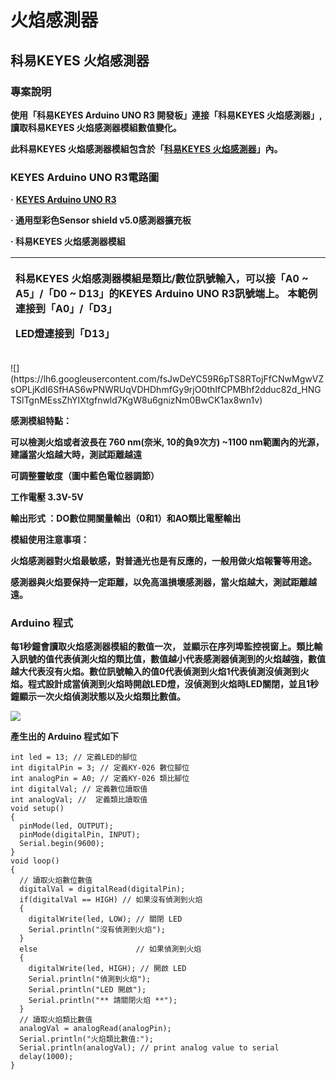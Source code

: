 # 火焰感測器



## **科易KEYES 火焰感測器**

### **專案說明**

**使用「科易KEYES Arduino UNO R3 開發板」連接「科易KEYES 火焰感測器」,讀取科易KEYES 火焰感測器模組數值變化。**

**此科易KEYES 火焰感測器模組包含於「**[**科易KEYES 火焰感測器**](https://www.robotkingdom.com.tw/product/keyes-flamesensor/)**」內。**

### **KEYES Arduino UNO R3電路圖**

**·**       [ **KEYES Arduino UNO R3**](https://www.robotkingdom.com.tw/product/keyes-uno-r3/)

**·        通用型彩色Sensor shield v5.0感測器擴充板**

**·        科易KEYES 火焰感測器模組**

<table>
  <thead>
    <tr>
      <th style="text-align:left">
        <p><b>&#x79D1;&#x6613;KEYES &#x706B;&#x7130;&#x611F;&#x6E2C;&#x5668;&#x6A21;&#x7D44;&#x662F;&#x985E;&#x6BD4;/&#x6578;&#x4F4D;&#x8A0A;&#x865F;&#x8F38;&#x5165;&#xFF0C;&#x53EF;&#x4EE5;&#x63A5;&#x300C;A0 ~ A5&#x300D;/&#x300C;D0 ~ D13&#x300D;&#x7684;KEYES Arduino UNO R3&#x8A0A;&#x865F;&#x7AEF;&#x4E0A;&#x3002; &#x672C;&#x7BC4;&#x4F8B;&#x9023;&#x63A5;&#x5230;&#x300C;A0&#x300D;/&#x300C;D3&#x300D;</b>
        </p>
        <p><b>LED&#x71C8;&#x9023;&#x63A5;&#x5230;&#x300C;D13&#x300D;</b>
        </p>
      </th>
    </tr>
  </thead>
  <tbody></tbody>
</table>![](https://lh6.googleusercontent.com/fsJwDeYC59R6pTS8RTojFfCNwMgwVZsOPLjKdI6SfHAS6wPNWRUqVDHDhmfGy9rjO0thIfCPMBhf2dduc82d_HNGTSlTgnMEssZhYIXtgfnwld7KgW8u6gnizNm0BwCK1ax8wn1v)

**感測模組特點：**

**可以檢測火焰或者波長在 760 nm\(奈米, 10的負9次方\) ~1100 nm範圍內的光源，建議當火焰越大時，測試距離越遠**

**可調整靈敏度（圖中藍色電位器調節）**

**工作電壓 3.3V-5V**

**輸出形式 ：DO數位開關量輸出（0和1）和AO類比電壓輸出**

**模組使用注意事項：**

**火焰感測器對火焰最敏感，對普通光也是有反應的，一般用做火焰報警等用途。**

**感測器與火焰要保持一定距離，以免高溫損壞感測器，當火焰越大，測試距離越遠。**

### **Arduino 程式**

**每1秒鐘會讀取火焰感測器模組的數值一次， 並顯示在序列埠監控視窗上。類比輸入訊號的值代表偵測火焰的類比值，數值越小代表感測器偵測到的火焰越強，數值越大代表沒有火焰。數位訊號輸入的值0代表偵測到火焰1代表偵測沒偵測到火焰。程式設計成當偵測到火焰時開啟LED燈，沒偵測到火焰時LED關閉，並且1秒鐘顯示一次火焰偵測狀態以及火焰類比數值。**

![](https://lh3.googleusercontent.com/vP5RTmuYsOpYNP_ngicuryn1wDefbzWFQjhbHjJ2_9HBeHfBvf7yL47omSS43x9EqKX2RhSnsx5MBD8O4u8YsKMO5OJ6LYtkLgfq_jYitDNtPdocMDiD6M8N4xM20FhIdss3qYY5)

**產生出的 Arduino 程式如下**

```text
int led = 13; // 定義LED的腳位
int digitalPin = 3; // 定義KY-026 數位腳位
int analogPin = A0; // 定義KY-026 類比腳位
int digitalVal; // 定義數位讀取值
int analogVal; //  定義類比讀取值
void setup()
{
  pinMode(led, OUTPUT);
  pinMode(digitalPin, INPUT);
  Serial.begin(9600);
}
void loop()
{
  // 讀取火焰數位數值
  digitalVal = digitalRead(digitalPin); 
  if(digitalVal == HIGH) // 如果沒有偵測到火焰
  {
    digitalWrite(led, LOW); // 關閉 LED
    Serial.println("沒有偵測到火焰");
  }
  else                      // 如果偵測到火焰
  {
    digitalWrite(led, HIGH); // 開啟 LED
    Serial.println("偵測到火焰");
    Serial.println("LED 開啟");
    Serial.println("** 請關閉火焰 **");
  }
  // 讀取火焰類比數值
  analogVal = analogRead(analogPin); 
  Serial.println("火焰類比數值:");
  Serial.println(analogVal); // print analog value to serial
  delay(1000);
}
```

